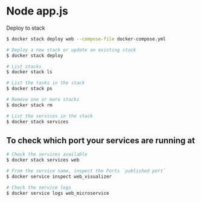 
# Node app.js

Deploy to stack
```bash
$ docker stack deploy web --compose-file docker-compose.yml
```
```bash
# Deploy a new stack or update an existing stack
$ docker stack deploy	

# List stacks
$ docker stack ls

# List the tasks in the stack
$ docker stack ps

# Remove one or more stacks
$ docker stack rm	

# List the services in the stack
$ docker stack services	
```

## To check which port your services are running at

```bash
# Check the services available
$ docker stack services web

# From the service name, inspect the Ports `published port`
$ docker service inspect web_visualizer

# Check the service logs
$ docker service logs web_microservice
```
